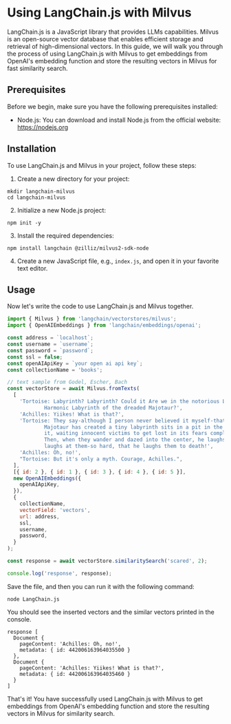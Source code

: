 # Using LangChain.js with Milvus

LangChain.js is a JavaScript library that provides LLMs capabilities. Milvus is an open-source vector database that enables efficient storage and retrieval of high-dimensional vectors. In this guide, we will walk you through the process of using LangChain.js with Milvus to get embeddings from OpenAI's embedding function and store the resulting vectors in Milvus for fast similarity search.

## Prerequisites

Before we begin, make sure you have the following prerequisites installed:

- Node.js: You can download and install Node.js from the official website: https://nodejs.org

## Installation

To use LangChain.js and Milvus in your project, follow these steps:

1. Create a new directory for your project:

```shell
mkdir langchain-milvus
cd langchain-milvus
```

2. Initialize a new Node.js project:

```shell
npm init -y
```

3. Install the required dependencies:

```shell
npm install langchain @zilliz/milvus2-sdk-node
```

4. Create a new JavaScript file, e.g., `index.js`, and open it in your favorite text editor.

## Usage

Now let's write the code to use LangChain.js and Milvus together.

```javascript
import { Milvus } from 'langchain/vectorstores/milvus';
import { OpenAIEmbeddings } from 'langchain/embeddings/openai';

const address = `localhost`;
const username = `username`;
const password = `password`;
const ssl = false;
const openAIApiKey = `your open ai api key`;
const collectionName = 'books';

// text sample from Godel, Escher, Bach
const vectorStore = await Milvus.fromTexts(
  [
    'Tortoise: Labyrinth? Labyrinth? Could it Are we in the notorious Little\
            Harmonic Labyrinth of the dreaded Majotaur?',
    'Achilles: Yiikes! What is that?',
    'Tortoise: They say-although I person never believed it myself-that an I\
            Majotaur has created a tiny labyrinth sits in a pit in the middle of\
            it, waiting innocent victims to get lost in its fears complexity.\
            Then, when they wander and dazed into the center, he laughs and\
            laughs at them-so hard, that he laughs them to death!',
    'Achilles: Oh, no!',
    "Tortoise: But it's only a myth. Courage, Achilles.",
  ],
  [{ id: 2 }, { id: 1 }, { id: 3 }, { id: 4 }, { id: 5 }],
  new OpenAIEmbeddings({
    openAIApiKey,
  }),
  {
    collectionName,
    vectorField: 'vectors',
    url: address,
    ssl,
    username,
    password,
  }
);

const response = await vectorStore.similaritySearch('scared', 2);

console.log('response', response);
```

Save the file, and then you can run it with the following command:

```shell
node LangChain.js
```

You should see the inserted vectors and the similar vectors printed in the console.

```shell
response [
  Document {
    pageContent: 'Achilles: Oh, no!',
    metadata: { id: 442006163964035500 }
  },
  Document {
    pageContent: 'Achilles: Yiikes! What is that?',
    metadata: { id: 442006163964035460 }
  }
]
```

That's it! You have successfully used LangChain.js with Milvus to get embeddings from OpenAI's embedding function and store the resulting vectors in Milvus for similarity search.
